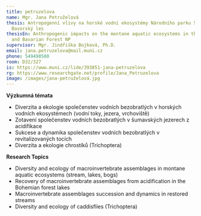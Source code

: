 ```yaml
---
title: petruzelova
name: Mgr. Jana Petruželová
thesis: Antropogenní vlivy na horské vodní ekosystémy Národního parku Šumava a
  Bavorský les
thesisEn: Anthropogenic impacts on the montane aquatic ecosystems in the Šumava
  and Bavarian Forest NP
supervisor: Mgr. Jindřiška Bojková, Ph.D.
email: jana.petruzelova@mail.muni.cz
phone: 549498580
room: D32/327
is: https://www.muni.cz/lide/393851-jana-petruzelova
rg: https://www.researchgate.net/profile/Jana_Petruzelova
image: /images/jana-petruželová.jpg
---
```

<div class="cz">

**Výzkumná témata**

* Diverzita a ekologie společenstev vodních bezobratlých v horských vodních ekosystémech
  (vodní toky, jezera, vrchoviště)
* Zotavení společenstev vodních bezobratlých v šumavských jezerech z acidifikace
* Sukcese a dynamika společenstev vodních bezobratlých v revitalizovaných tocích
* Diverzita a ekologie chrostíků (Trichoptera)

</div>

<div class="en">

**Research Topics**

* Diversity and ecology of macroinvertebrate assemblages in montane aquatic ecosystems (stream, lakes, bogs)
* Recovery of macroinvertebrate assemblages from acidification in the Bohemian forest lakes
* Macroinvertebrate assemblages succession and dynamics in restored streams
* Diversity and ecology of caddisflies (Trichoptera)

</div>